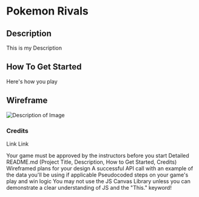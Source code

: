 # Pokemon Rivals
## Description
This is my Description

## How To Get Started
Here's how you play

## Wireframe
![Description of Image](image.png)

### Credits
Link
Link



Your game must be approved by the instructors before you start
Detailed README.md (Project Title, Description, How to Get Started, Credits)
Wireframed plans for your design
A successful API call with an example of the data you'll be using if applicable
Pseudocoded steps on your game's play and win logic
You may not use the JS Canvas Library unless you can demonstrate a clear understanding of JS and the "This." keyword!
